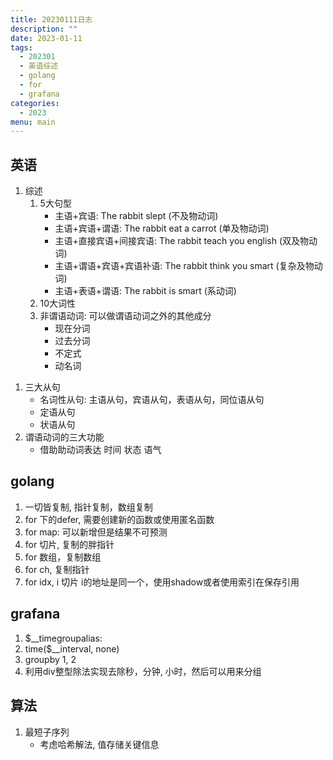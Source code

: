 ```yaml
---
title: 20230111日志
description: ""
date: 2023-01-11
tags:
  - 202301
  - 英语综述
  - golang
  - for
  - grafana
categories:
  - 2023
menu: main
---
```


## 英语

1. 综述
   1. 5大句型
      - 主语+宾语: The rabbit slept (不及物动词)
      - 主语+宾语+谓语: The rabbit eat a carrot (单及物动词)
      - 主语+直接宾语+间接宾语: The rabbit teach you english (双及物动词)
      - 主语+谓语+宾语+宾语补语: The rabbit think you smart (复杂及物动词)
      - 主语+表语+谓语: The rabbit is smart (系动词)
   2. 10大词性
   3. 非谓语动词: 可以做谓语动词之外的其他成分
       - 现在分词
       - 过去分词
       - 不定式
       - 动名词
<!--more-->

   1. 三大从句
      - 名词性从句: 主语从句，宾语从句，表语从句，同位语从句
      - 定语从句
      - 状语从句
   2. 谓语动词的三大功能
      - 借助助动词表达 时间 状态 语气

## golang

1. 一切皆复制, 指针复制，数组复制
2. for 下的defer, 需要创建新的函数或使用匿名函数
3. for map: 可以新增但是结果不可预测
4. for 切片, 复制的胖指针
5. for 数组，复制数组
6. for ch, 复制指针
7. for idx, i 切片 i的地址是同一个，使用shadow或者使用索引在保存引用

## grafana

 1. $__timegroupalias:
 2. time($__interval, none)
 3. groupby 1, 2
 4. 利用div整型除法实现去除秒，分钟,  小时，然后可以用来分组

## 算法

1. 最短子序列
   - 考虑哈希解法, 值存储关键信息
